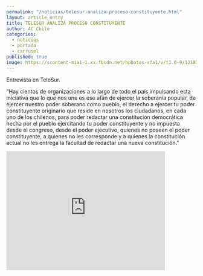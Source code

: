 ```yaml
---
permalink: "/noticias/telesur-analiza-proceso-constituyente.html"
layout: article_entry
title: TELESUR ANALIZA PROCESO CONSTITUYENTE
author: AC Chile
categories: 
  - noticias
  - portada
  - carrusel
published: true
image: https://scontent-mia1-1.xx.fbcdn.net/hphotos-xfa1/v/t1.0-9/12187791_10207304599764866_7009451309361261656_n.jpg?oh=57270d30ae32728e710aec06be3416a3&oe=56CB7418
---
```

Entrevista en TeleSur.

"Hay cientos de organizaciones a lo largo de todo el país impulsando esta iniciativa que lo que nos une es ese afán de ejercer la soberanía popular, de ejercer nuestro poder soberano como pueblo, el derecho a ejercer tu poder constituyente originario que reside en nosotros los ciudadanos, en cada uno de los chilenos, para poder redactar una constitución democrática hecha por el pueblo ejercitando tu poder constituyente y no impuesta desde el congreso, desde el poder ejecutivo, quienes no poseen el poder constituyente, a quienes no les corresponde y a quienes la constitución actual no les entrega la facultad de redactar una nueva constitución."

<iframe width="420" height="315" src="https://www.youtube.com/embed/1V8pduwZSBo" frameborder="0" allowfullscreen></iframe>
